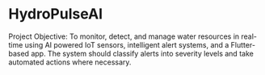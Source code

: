 # HydroPulseAI
Project Objective:  To monitor, detect, and manage water resources in real-time using AI powered IoT sensors, intelligent alert systems, and a Flutter-based app.  The system should classify alerts into severity levels and take automated  actions where necessary. 
